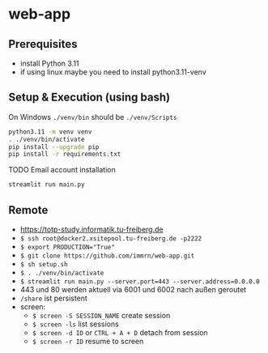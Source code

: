 # web-app

## Prerequisites
- install Python 3.11
- if using linux maybe you need to install python3.11-venv

## Setup & Execution (using bash)

On Windows `./venv/bin` should be `./venv/Scripts`

```bash
python3.11 -m venv venv
. ./venv/bin/activate
pip install --upgrade pip
pip install -r requirements.txt
```

TODO Email account installation


```bash
streamlit run main.py
```

## Remote
-  https://totp-study.informatik.tu-freiberg.de
- `$ ssh root@docker2.xsitepool.tu-freiberg.de -p2222`
- `$ export PRODUCTION="True"`
- `$ git clone https://github.com/immrn/web-app.git`
- `$ sh setup.sh`
- `$ . ./venv/bin/activate`
- `$ streamlit run main.py --server.port=443 --server.address=0.0.0.0`
- 443 und 80 werden aktuell via 6001 und 6002 nach außen geroutet
- `/share` ist persistent
- screen:
    - `$ screen -S SESSION_NAME` create session
    - `$ screen -ls` list sessions
    - `$ screen -d ID` or `CTRL + A + D` detach from session
    - `$ screen -r ID` resume to screen